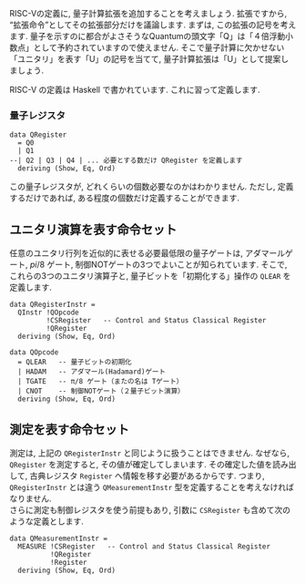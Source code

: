 
RISC-Vの定義に, 量子計算拡張を追加することを考えましょう. 
拡張ですから, “拡張命令”としてその拡張部分だけを議論します. 
まずは, この拡張の記号を考えます. 量子を示すのに都合がよさそうなQuantumの頭文字「Q」は「４倍浮動小数点」として予約されていますので使えません. 
そこで量子計算に欠かせない「ユニタリ」を表す「U」の記号を当てて, 量子計算拡張は「U」として提案しましょう. 

RISC-V の定義は Haskell で書かれています. これに習って定義します.  

### 量子レジスタ

```
data QRegister
  = Q0
  | Q1
--| Q2 | Q3 | Q4 | ... 必要とする数だけ QRegister を定義します
  deriving (Show, Eq, Ord)
```

この量子レジスタが, どれくらいの個数必要なのかはわかりません. 
ただし, 定義するだけであれば, ある程度の個数だけ定義することができます. 


## ユニタリ演算を表す命令セット

任意のユニタリ行列を近似的に表せる必要最低限の量子ゲートは, アダマールゲート, $pi/8$ ゲート, 制御NOTゲートの3つでよいことが知られています. 
そこで, これらの3つのユニタリ演算子と, 量子ビットを「初期化する」操作の `QLEAR` を定義します.  

```
data QRegisterInstr =
  QInstr !QOpcode
         !CSRegister   -- Control and Status Classical Register
         !QRegister
  deriving (Show, Eq, Ord)

data QOpcode
  = QLEAR   -- 量子ビットの初期化
  | HADAM   -- アダマール(Hadamard)ゲート
  | TGATE   -- π/8 ゲート（またの名は Tゲート）
  | CNOT    -- 制御NOTゲート（２量子ビット演算）
  deriving (Show, Eq, Ord)
```

## 測定を表す命令セット

測定は, 上記の `QRegisterInstr` と同じように扱うことはできません. 
なぜなら, `QRegister` を測定すると, その値が確定してしまいます. 
その確定した値を読み出して, 古典レジスタ `Register` へ情報を移す必要があるからです. 
つまり, `QRegisterInstr` とは違う `QMeasurementInstr` 型を定義することを考えなければなりません.  
さらに測定も制御レジスタを使う前提もあり, 引数に `CSRegister` も含めて次のような定義とします. 

```
data QMeasurementInstr =
  MEASURE !CSRegister   -- Control and Status Classical Register
          !QRegister
          !Register
  deriving (Show, Eq, Ord)
```
